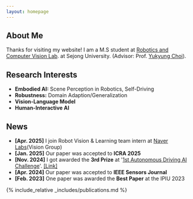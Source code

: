```yaml
---
layout: homepage
---
```


## About Me

Thanks for visiting my website!
I am a M.S student at [Robotics and Computer Vision Lab](https://www.rcv.sejong.ac.kr/). at Sejong University. (Advisor: Prof. [Yukyung Choi](https://scholar.google.com/citations?user=vMrPtrAAAAAJ&hl=en)).

## Research Interests

- **Embodied AI:** Scene Perception in Robotics, Self-Driving
- **Robustness:** Domain Adaption/Generalization
- **Vision-Language Model**
- **Human-Interactive AI**

## News

- **[Apr. 2025]** I join Robot Vision & Learning team intern at [Naver Labs](https://www.naverlabs.com/)(Vision Group)
- **[Jan. 2025]** Our paper was accepted to **ICRA 2025**
- **[Nov. 2024]** I got awarded the **3rd Prize** at '[1st Autonomous Driving AI Challenge](https://auto-dna.org/page/?M2_IDX=32625)'. [\[Link\]](assets/files/2024_AI_Challenge.pdf)
- **[Apr. 2024]** Our paper was accepted to **IEEE Sensors Journal**
- **[Feb. 2023]** One paper was awarded the **Best Paper** at the IPIU 2023

  
{% include_relative _includes/publications.md %}

